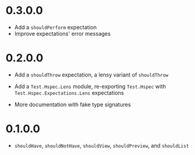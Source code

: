 0.3.0.0
=======

  * Add a `shouldPerform` expectation
  * Improve expectations' error messages

0.2.0.0
=======

  * Add a `shouldThrow` expectation, a lensy variant of `shouldThrow`

  * Add a `Test.Hspec.Lens` module, re-exporting `Test.Hspec` with
`Test.Hspec.Expectations.Lens` expectations

  * More documentation with fake type signatures

0.1.0.0
=======

  * `shouldHave`, `shouldNotHave`, `shouldView`, `shouldPreview`, and `shouldList`

